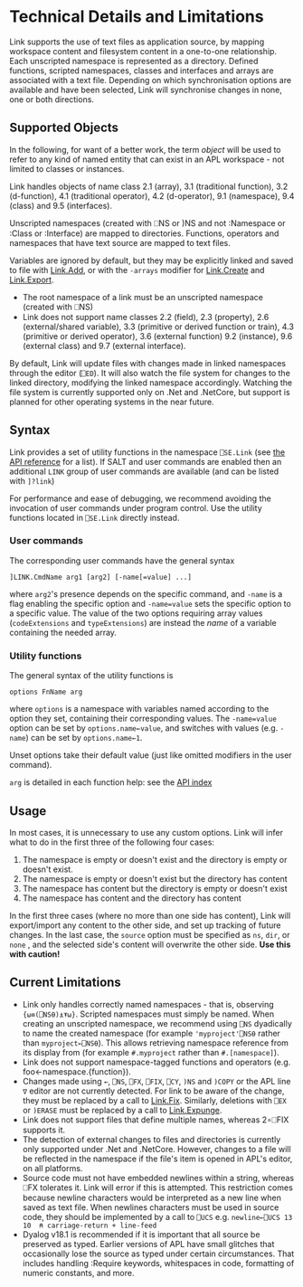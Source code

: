 # Technical Details and Limitations

Link supports the use of text files as application source, by mapping workspace content and filesystem content in a one-to-one relationship. Each unscripted namespace is represented as a directory. Defined functions, scripted namespaces, classes and interfaces and arrays are associated with a text file. Depending on which synchronisation options are available and have been selected, Link will synchronise changes in none, one or both directions.

## Supported Objects

In the following, for want of a better work, the term *object* will be used to refer to any kind of named entity that can exist in an APL workspace - not limited to classes or instances.

Link handles objects of name class 2.1 (array), 3.1 (traditional function), 3.2 (d-function), 4.1 (traditional operator), 4.2 (d-operator), 9.1 (namespace), 9.4 (class) and 9.5 (interfaces).

Unscripted namespaces (created with ⎕NS or )NS and not :Namespace or :Class or :Interface) are mapped to directories. Functions, operators and namespaces that have text source are mapped to text files.

Variables are ignored by default, but they may be explicitly linked and saved to file with [Link.Add](/API/Link.Add.md), or with the `-arrays` modifier for [Link.Create](/API/Link.Create.md) and [Link.Export](/API/Link.Export.md).

* The root namespace of a link must be an unscripted namespace (created with ⎕NS)
* Link does not support name classes 2.2 (field), 2.3 (property), 2.6 (external/shared variable), 3.3 (primitive or derived function or train), 4.3 (primitive or derived operator), 3.6 (external function) 9.2 (instance), 9.6 (external class) and 9.7 (external interface).

By default, Link will update files with changes made in linked namespaces through the editor (`⎕ED`). It will also watch the file system for changes to the linked directory, modifying the linked namespace accordingly. Watching the file system is currently supported only on .Net and .NetCore, but support is planned for other operating systems in the near future.


## Syntax

Link provides a set of utility functions in the namespace `⎕SE.Link` (see [the API reference](/API/index.md) for a list). If SALT and user commands are enabled then an additional `LINK` group of user commands are available (and can be listed with `]?link`)

For performance and ease of debugging, we recommend avoiding the invocation of user commands under program control. Use the utility functions located in `⎕SE.Link` directly instead.

### User commands

The corresponding user commands have the general syntax
```
]LINK.CmdName arg1 [arg2] [-name[=value] ...]
```
where `arg2`'s presence depends on the specific command, and `-name` is a flag enabling the specific option and `-name=value` sets the specific option to a specific value. The value of the two options requiring array values (`codeExtensions` and `typeExtensions`) are instead the *name* of a variable containing the needed array.

### Utility functions

The general syntax of the utility functions is

```apl
options FnName arg
```
where `options` is a namespace with variables named according to the option they set, containing their corresponding values. The `-name=value` option can be set by `options.name←value`, and switches with values (e.g. `-name`) can be set by `options.name←1`.

Unset options take their default value (just like omitted modifiers in the user command).

`arg` is detailed in each function help: see the [API index](/API/index.md)


## Usage

In most cases, it is unnecessary to use any custom options. Link will infer what to do in the first three of the following four cases:

1. The namespace is empty or doesn't exist and the directory is empty or doesn't exist.
1. The namespace is empty or doesn't exist but the directory has content
1. The namespace has content but the directory is empty or doesn't exist
1. The namespace has content and the directory has content

In the first three cases (where no more than one side has content), Link will export/import any content to the other side, and set up tracking of future changes. In the last case, the `source` option must be specified as `ns`, `dir`, or `none` , and the selected side's content will overwrite the other side. **Use this with caution!**

## Current Limitations

* Link only handles correctly named namespaces - that is, observing `{⍵≡(⎕NS⍬)⍎⍕⍵}`. Scripted namespaces must simply be named. When creating an unscripted namespace, we recommend using `⎕NS` dyadically to name the created namespace (for example `'myproject'⎕NS⍬` rather than `myproject←⎕NS⍬`). This allows retrieving namespace reference from its display from (for example `#.myproject` rather than `#.[namespace]`).
* Link does not support namespace-tagged functions and operators (e.g. foo←namespace.{function}).
* Changes made using `←`, `⎕NS`, `⎕FX`, `⎕FIX`, `⎕CY`, `)NS` and `)COPY` or the APL line `∇` editor are not currently detected. For link to be aware of the change, they must be replaced by a call to [Link.Fix](/API/Link.Fix.md). Similarly, deletions with `⎕EX` or `)ERASE` must be replaced by a call to [Link.Expunge](/API/Link.Expunge.md).
* Link does not support files that define multiple names, whereas 2∘⎕FIX supports it.
* The detection of external changes to files and directories is currently only supported under .Net and .NetCore. However, changes to a file will be reflected in the namespace if the file's item is opened in APL's editor, on all platforms.
* Source code must not have embedded newlines within a string, whereas ⎕FX tolerates it. Link will error if this is attempted. This restriction comes because newline characters would be interpreted as a new line when saved as text file. When newlines characters must be used in source code, they should be implemented by a call to `⎕UCS` e.g. `newline←⎕UCS 13 10  ⍝ carriage-return + line-feed`
* Dyalog v18.1 is recommended if it is important that all source be preserved as typed. Earlier versions of APL have small glitches that occasionally lose the source as typed under certain circumstances. That includes handling :Require keywords, whitespaces in code, formatting of numeric constants, and more.
